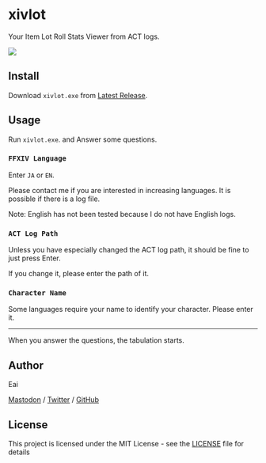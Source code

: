 # xivlot

Your Item Lot Roll Stats Viewer from ACT logs.

![](https://i.imgur.com/uNhgZgE.png)

## Install

Download `xivlot.exe` from [Latest Release](https://github.com/eai04191/xivlot/releases).

## Usage

Run `xivlot.exe`. and Answer some questions.

### `FFXIV Language`

Enter `JA` or `EN`.

Please contact me if you are interested in increasing languages. It is possible if there is a log file.

Note: English has not been tested because I do not have English logs.

### `ACT Log Path`

Unless you have especially changed the ACT log path, it should be fine to just press Enter.

If you change it, please enter the path of it.

### `Character Name`

Some languages require your name to identify your character. Please enter it.

---

When you answer the questions, the tabulation starts.

## Author

Eai

[Mastodon](https://stellaria.network/@Eai) / [Twitter](https://twitter.com/eai04191) / [GitHub](https://github.com/eai04191)

## License

This project is licensed under the MIT License - see the [LICENSE](LICENSE) file for details
